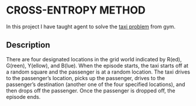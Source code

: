 # CROSS-ENTROPY METHOD

In this project I have taught agent to solve the [taxi problem](https://www.gymlibrary.dev/environments/toy_text/taxi/) from gym. 

## Description 

There are four designated locations in the grid world indicated by R(ed), G(reen), Y(ellow), and B(lue). 
When the episode starts, the taxi starts off at a random square and the passenger is at a random location. 
The taxi drives to the passenger’s location, picks up the passenger, drives to the passenger’s destination (another one of the four specified locations), 
and then drops off the passenger. Once the passenger is dropped off, the episode ends.

